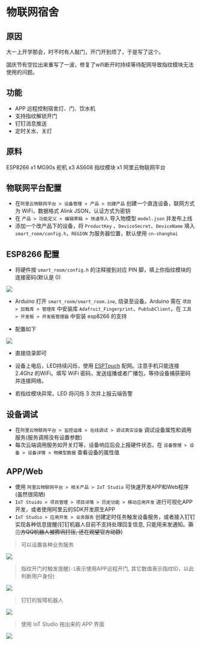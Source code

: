# 物联网宿舍

## 原因

大一上开学那会，时不时有人敲门，开门开到烦了，于是写了这个。

国庆节有空拉出来重写了一波，修复了wifi断开时持续等待配网导致指纹模块无法使用的问题。

## 功能

- APP 远程控制宿舍灯、门、饮水机
- 支持指纹解锁开门
- 钉钉消息推送
- 定时关水、关灯

## 原料

ESP8266 x1
MG90s 舵机 x3
AS608 指纹模块 x1
阿里云物联网平台

## 物联网平台配置

- 在`阿里云物联网平台 > 设备管理 > 产品 > 创建产品` 创建一个直连设备，联网方式为 WiFi，数据格式 Alink JSON，认证方式为密钥
- 在 `产品 > 功能定义 > 编辑草稿 > 快速导入` 导入物模型 `model.json` 并发布上线
- 添加一个改产品下的设备，将 `ProductKey` 、`DeviceSecret`、`DeviceName` 填入 `smart_room/config.h`，`REGION` 为服务器位置，默认使用 `cn-shanghai`

## ESP8266 配置

- 将硬件按 `smart_room/config.h` 的注释接到对应 PIN 脚，填上你指纹模块的连接密码(默认是 0)

![](./images/esp8266.png)

- Arduino 打开 `smart_room/smart_room.ino`, 烧录至设备。Arduino 需在 `项目 > 加载库 > 管理库` 中安装库 `Adafruit_Fingerprint`、`PubSubClient`，在 `工具 > 开发板 > 开发板管理器` 中安装 esp8266 的支持

- 配置如下

![](./images/arduino_config.png)

- 直接烧录即可

- 设备上电后，LED持续闪烁，使用 [ESPTouch](https://github.com/EspressifApp/EsptouchForAndroid) 配网。注意手机只能连接 2.4Ghz 的WiFi。填写 WiFi 密码，发送组播或者广播包，等待设备捕获密码并连接网络。
- 若指纹模块异常，LED 将闪烁 3 次并上报云端告警

## 设备调试

- 在`阿里云物联网平台 > 监控运维 > 在线调试 > 调试真实设备` 调试设备属性和调用服务(服务调用没有设置参数)
- 每次云端调用服务如开关灯等，设备响应后会上报硬件状态，在 `设备管理 > 设备 > 设备详情 > 物模型数据` 查看设备的属性值

## APP/Web

- 使用 `阿里云物联网平台 > 相关产品 > IoT Studio` 可快速开发APP和Web程序(虽然很简陋)
- `IoT Stuido > 项目管理 > 项目详情 > 历史功能 > 移动应用开发` 进行可视化APP开发，或者使用阿里云的SDK开发原生APP
- `IoT Studio > 应用开发 > 业务服务` 创建定时任务触发设备服务，或者接入钉钉实现各种信息提醒(钉钉机器人目前不支持处理回复信息, 只能用来发通知。~~第三方QQ机器人被腾讯打压, 还在观望官方动静~~)

> 可以设置各种业务服务

![](./images/iot_service.png)

> 指纹开门时触发提醒(`-1`表示使用APP远程开门, 其它数值表示指纹ID，以此判断用户身份)

![](./images/iot_service2.png)

> 钉钉的智障机器人

![](./images/dingding.png)

> 使用 IoT Studio 拖出来的 APP 界面

![](./images/app.png)


